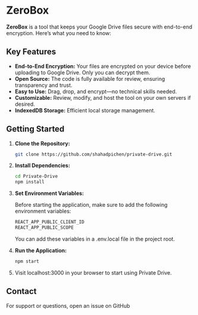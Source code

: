 # ZeroBox

**ZeroBox** is a tool that keeps your Google Drive files secure with end-to-end encryption. Here’s what you need to know:

## Key Features

- **End-to-End Encryption:** Your files are encrypted on your device before uploading to Google Drive. Only you can decrypt them.
- **Open Source:** The code is fully available for review, ensuring transparency and trust.
- **Easy to Use:** Drag, drop, and encrypt—no technical skills needed.
- **Customizable:** Review, modify, and host the tool on your own servers if desired.
- **IndexedDB Storage:** Efficient local storage management.

## Getting Started

1. **Clone the Repository:**

   ```bash
   git clone https://github.com/shahadpichen/private-drive.git
   ```

2. **Install Dependencies:**
   ```bash
   cd Private-Drive
   npm install
   ```
3. **Set Environment Variables:**
   
    Before starting the application, make sure to add the following environment variables:
   
   ```bash
   REACT_APP_PUBLIC_CLIENT_ID
   REACT_APP_PUBLIC_SCOPE
   ```
   You can add these variables in a .env.local file in the project root.
5. **Run the Application:**
   ```bash
   npm start
   ```
4. Visit localhost:3000 in your browser to start using Private Drive.

## Contact

For support or questions, open an issue on GitHub
